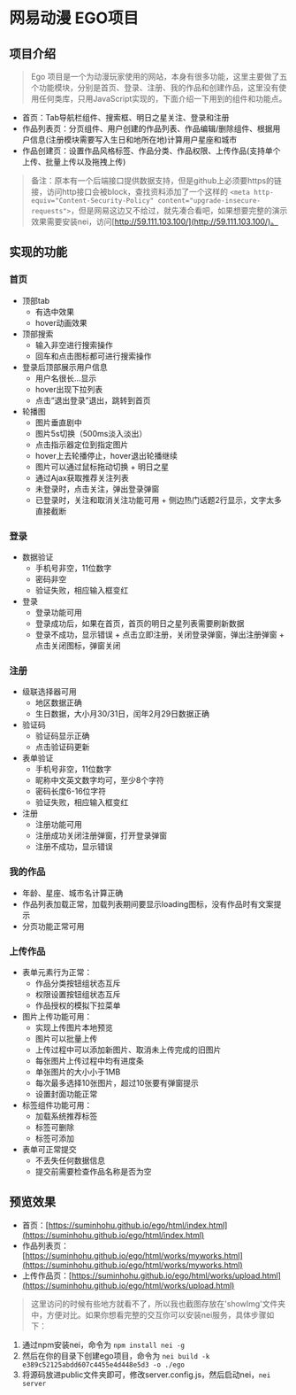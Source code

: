 # 网易动漫 EGO项目

## 项目介绍
> Ego 项目是一个为动漫玩家使用的网站，本身有很多功能，这里主要做了五个功能模块，分别是首页、登录、注册、我的作品和创建作品，这里没有使用任何类库，只用JavaScript实现的，下面介绍一下用到的组件和功能点。

+ 首页：Tab导航栏组件、搜索框、明日之星关注、登录和注册
+ 作品列表页：分页组件、用户创建的作品列表、作品编辑/删除组件、根据用户信息(注册模块需要写入生日和地所在地)计算用户星座和城市 
+ 作品创建页：设置作品风格标签、作品分类、作品权限、上传作品(支持单个上传、批量上传以及拖拽上传)


> 备注：原本有一个后端接口提供数据支持，但是github上必须要https的链接，访问http接口会被block，查找资料添加了一个这样的
`<meta http-equiv="Content-Security-Policy" content="upgrade-insecure-requests">`，但是网易这边又不给过，就先凑合看吧，如果想要完整的演示效果需要安装nei，访问[http://59.111.103.100/](http://59.111.103.100/)。

## 实现的功能

### 首页 
   + 顶部tab
      + 有选中效果
      + hover动画效果
   + 顶部搜索
      + 输入非空进行搜索操作
      + 回车和点击图标都可进行搜索操作
   +  登录后顶部展示用户信息
      + 用户名很长…显示
      + hover出现下拉列表
      + 点击“退出登录”退出，跳转到首页
   + 轮播图
      + 图片垂直剧中
      + 图片5s切换（500ms淡入淡出）
      + 点击指示器定位到指定图片
      + hover上去轮播停止，hover退出轮播继续
      + 图片可以通过鼠标拖动切换
    + 明日之星
      + 通过Ajax获取推荐关注列表
      + 未登录时，点击关注，弹出登录弹窗
      + 已登录时，关注和取消关注功能可用
    + 侧边热门话题2行显示，文字太多直接截断

### 登录
  + 数据验证
       + 手机号非空，11位数字
       + 密码非空
       +  验证失败，相应输入框变红
   +  登录
       +  登录功能可用
       +  登录成功后，如果在首页，首页的明日之星列表需要刷新数据
       +  登录不成功，显示错误
    +  点击立即注册，关闭登录弹窗，弹出注册弹窗
    +  点击关闭图标，弹窗关闭
###  注册
   +  级联选择器可用
       +  地区数据正确
       +  生日数据，大小月30/31日，闰年2月29日数据正确
  +   验证码
      +  验证码显示正确
      +  点击验证码更新
  +   表单验证
      +  手机号非空，11位数字
      +  昵称中文英文数字均可，至少8个字符
      +  密码长度6-16位字符
      +  验证失败，相应输入框变红
   +  注册
      +  注册功能可用
      +  注册成功关闭注册弹窗，打开登录弹窗
      +  注册不成功，显示错误

### 我的作品
   +   年龄、星座、城市名计算正确
   +  作品列表加载正常，加载列表期间要显示loading图标，没有作品时有文案提示
   +  分页功能正常可用

### 上传作品
   +  表单元素行为正常：
       +  作品分类按钮组状态互斥
       +  权限设置按钮组状态互斥
       +  作品授权的模拟下拉菜单
   +  图片上传功能可用：
       +  实现上传图片本地预览
       +  图片可以批量上传
       +  上传过程中可以添加新图片、取消未上传完成的旧图片
       +  每张图片上传过程中均有进度条
       +  单张图片的大小小于1MB
       +  每次最多选择10张图片，超过10张要有弹窗提示
       +  设置封面功能正常
   +  标签组件功能可用：
       +  加载系统推荐标签
       +  标签可删除
       +  标签可添加
   +  表单可正常提交
       +  不丢失任何数据信息
       +  提交前需要检查作品名称是否为空


## 预览效果

+ 首页：[https://suminhohu.github.io/ego/html/index.html](https://suminhohu.github.io/ego/html/index.html)
+ 作品列表页：[https://suminhohu.github.io/ego/html/works/myworks.html](https://suminhohu.github.io/ego/html/works/myworks.html)
+ 上传作品页：[https://suminhohu.github.io/ego/html/works/upload.html](https://suminhohu.github.io/ego/html/works/upload.html)


> 这里访问的时候有些地方就看不了，所以我也截图存放在'showImg'文件夹中，方便对比。如果你想看完整的交互你可以安装nei服务，具体步骤如下：

1. 通过npm安装nei，命令为 `npm install nei -g`
2. 然后在你的目录下创建ego项目，命令为 `nei build -k e389c52125abdd607c4455e4d448e5d3 -o ./ego`
3. 将源码放进public文件夹即可，修改server.config.js，然后启动nei，`nei server`



